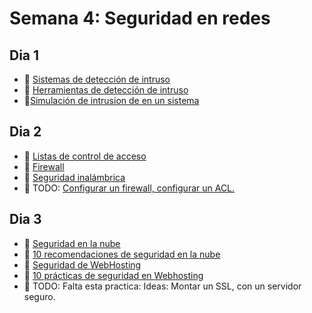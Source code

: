 # Semana 4: Seguridad en redes

## Dia 1

- 📗 [Sistemas de detección de intruso](./intruder-detection-system.es.md)
- 📗 [Herramientas de detección de intruso](./intruder-detection-system-tools.es.md)
- 🧪[Simulación de intrusion de en un sistema](./labs/traffic-simulation.es.md)

## Dia 2

- 📗 [Listas de control de acceso](./access-control-lists.es.md)
- 📗 [Firewall](./firewall.es.md)
- 📗 [Seguridad inalámbrica](./wireless-security.es.md)
- 🧪 TODO: [Configurar un firewall, configurar un ACL.](https://github.com/breatheco-de/configuring-firewall-and-acl-exercise-tutorial)

## Dia 3

- 📗 [Seguridad en la nube](./cloud-security.es.md)
- 📗 [10 recomendaciones de seguridad en la nube](./10-recomendations-cloud-clients-security.es.md)
- 📗 [Seguridad de WebHosting](./web-hosting-security.es.md)
- 📗 [10 prácticas de seguridad en Webhosting](./10-web-hosting-security-practices.es.md)
- 🧪 TODO: Falta esta practica: Ideas: Montar un SSL, con un servidor seguro.
